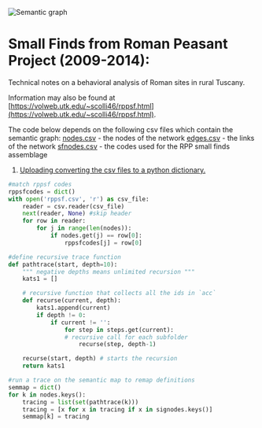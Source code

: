 ![Semantic graph](http://volweb.utk.edu/~scolli46/assets/images/fig04-952x620.png)

# Small Finds from Roman Peasant Project (2009-2014):

Technical notes on a behavioral analysis of Roman sites in rural Tuscany.

Information may also be found at [https://volweb.utk.edu/~scolli46/rppsf.html](https://volweb.utk.edu/~scolli46/rppsf.html).

The code below depends on the following csv files which contain the semantic graph: 
[nodes.csv](https://github.com/scollinselliott/rppsf/blob/master/data/nodes.csv) - the nodes of the network 
[edges.csv](https://github.com/scollinselliott/rppsf/blob/master/data/edges.csv) - the links of the network 
[sfnodes.csv](https://github.com/scollinselliott/rppsf/blob/master/data/sfnodes.csv) - the codes used for the RPP small finds assemblage 

1. [Uploading converting the csv files to a python dictionary.](https://github.com/scollinselliott/rppsf/blob/516fb8f87a1285575b49bf1c605e646287f5e02f/python/rppsf-ontology.py#L1-L46)

```python
#match rppsf codes 
rppsfcodes = dict()
with open('rppsf.csv', 'r') as csv_file:
    reader = csv.reader(csv_file)
    next(reader, None) #skip header
    for row in reader:
        for j in range(len(nodes)):
            if nodes.get(j) == row[0]:
                rppsfcodes[j] = row[0]

#define recursive trace function
def pathtrace(start, depth=10):
    """ negative depths means unlimited recursion """
    kats1 = []

    # recursive function that collects all the ids in `acc`
    def recurse(current, depth):
        kats1.append(current)
        if depth != 0:
            if current != '':
                for step in steps.get(current):
                # recursive call for each subfolder
                    recurse(step, depth-1)

    recurse(start, depth) # starts the recursion
    return kats1

#run a trace on the semantic map to remap definitions
semmap = dict()
for k in nodes.keys():
    tracing = list(set(pathtrace(k)))
    tracing = [x for x in tracing if x in signodes.keys()]
    semmap[k] = tracing
```
